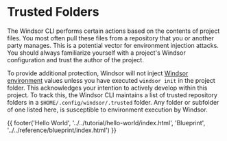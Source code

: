 # Trusted Folders
The Windsor CLI performs certain actions based on the contents of project files. You most often pull these files from a repository that you or another party manages. This is a potential vector for environment injection attacks. You should always familiarize yourself with a project's Windsor configuration and trust the author of the project.

To provide additional protection, Windsor will not inject [Windsor environment](../guides/environment-injection.md) values unless you have executed `windsor init` in the project folder. This acknowledges your intention to actively develop within this project. To track this, the Windsor CLI maintains a list of trusted repository folders in a `$HOME/.config/windsor/.trusted` folder. Any folder or subfolder of one listed here, is susceptible to environment execution by Windsor.

<div>
  {{ footer('Hello World', '../../tutorial/hello-world/index.html', 'Blueprint', '../../reference/blueprint/index.html') }}
</div>

<script>
  document.getElementById('previousButton').addEventListener('click', function() {
    window.location.href = '../../guides/kustomize/index.html'; 
  });
  document.getElementById('nextButton').addEventListener('click', function() {
    window.location.href = '../../reference/blueprint/index.html'; 
  });
</script>
